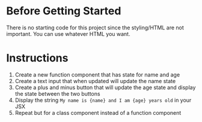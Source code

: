 # Before Getting Started

There is no starting code for this project since the styling/HTML are not important. You can use whatever HTML you want.

# Instructions

1. Create a new function component that has state for name and age
2. Create a text input that when updated will update the name state
3. Create a plus and minus button that will update the age state and display the state between the two buttons
4. Display the string `My name is {name} and I am {age} years old` in your JSX
5. Repeat but for a class component instead of a function component
